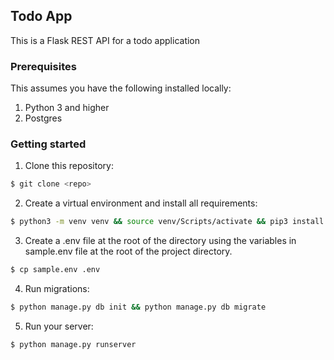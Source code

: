 ## Todo App
This is a Flask REST API for a todo application


### Prerequisites
This assumes you have the following installed locally:
1. Python 3 and higher
2. Postgres

### Getting started
1. Clone this repository:

```bash
$ git clone <repo>
```

2. Create a virtual environment and install all requirements:

```bash
$ python3 -m venv venv && source venv/Scripts/activate && pip3 install -r requirements.txt
```
3. Create a .env file at the root of the directory using the variables in sample.env file at the root of the project directory.

```bash
$ cp sample.env .env
```
4. Run migrations:

```bash
$ python manage.py db init && python manage.py db migrate
```

5. Run your server:

```
$ python manage.py runserver
```